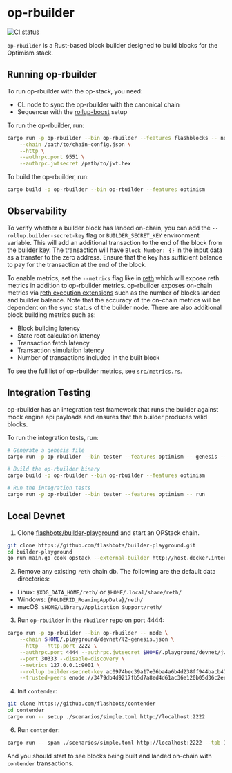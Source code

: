 # op-rbuilder

[![CI status](https://github.com/flashbots/rbuilder/actions/workflows/checks.yaml/badge.svg?branch=develop)](https://github.com/flashbots/rbuilder/actions/workflows/integration.yaml)


`op-rbuilder` is a Rust-based block builder designed to build blocks for the Optimism stack. 

## Running op-rbuilder

To run op-rbuilder with the op-stack, you need:
- CL node to sync the op-rbuilder with the canonical chain
- Sequencer with the [rollup-boost](https://github.com/flashbots/rollup-boost) setup

To run the op-rbuilder, run:

```bash
cargo run -p op-rbuilder --bin op-rbuilder --features flashblocks -- node \
    --chain /path/to/chain-config.json \
    --http \
    --authrpc.port 9551 \
    --authrpc.jwtsecret /path/to/jwt.hex 
```

To build the op-rbuilder, run:

```bash
cargo build -p op-rbuilder --bin op-rbuilder --features optimism
```

## Observability

To verify whether a builder block has landed on-chain, you can add the `--rollup.builder-secret-key` flag or `BUILDER_SECRET_KEY` environment variable. 
This will add an additional transaction to the end of the block from the builder key. The transaction will have `Block Number: {}` in the input data as a transfer to the zero address. Ensure that the key has sufficient balance to pay for the transaction at the end of the block.

To enable metrics, set the `--metrics` flag like in [reth](https://reth.rs/run/observability.html) which will expose reth metrics in addition to op-rbuilder metrics. op-rbuilder exposes on-chain metrics via [reth execution extensions](https://reth.rs/developers/exex/exex.html) such as the number of blocks landed and builder balance. Note that the accuracy of the on-chain metrics will be dependent on the sync status of the builder node. There are also additional block building metrics such as:

- Block building latency
- State root calculation latency
- Transaction fetch latency
- Transaction simulation latency
- Number of transactions included in the built block

To see the full list of op-rbuilder metrics, see [`src/metrics.rs`](./src/metrics.rs).

## Integration Testing

op-rbuilder has an integration test framework that runs the builder against mock engine api payloads and ensures that the builder produces valid blocks.

To run the integration tests, run:

```bash
# Generate a genesis file
cargo run -p op-rbuilder --bin tester --features optimism -- genesis --output genesis.json

# Build the op-rbuilder binary
cargo build -p op-rbuilder --bin op-rbuilder --features optimism

# Run the integration tests
cargo run -p op-rbuilder --bin tester --features optimism -- run
```

## Local Devnet

1. Clone [flashbots/builder-playground](https://github.com/flashbots/builder-playground) and start an OPStack chain.

```bash
git clone https://github.com/flashbots/builder-playground.git
cd builder-playground
go run main.go cook opstack --external-builder http://host.docker.internal:4444
```

2. Remove any existing `reth` chain db. The following are the default data directories:

- Linux: `$XDG_DATA_HOME/reth/` or `$HOME/.local/share/reth/`
- Windows: `{FOLDERID_RoamingAppData}/reth/`
- macOS: `$HOME/Library/Application Support/reth/`

3. Run `op-rbuilder` in the `rbuilder` repo on port 4444:

```bash
cargo run -p op-rbuilder --bin op-rbuilder -- node \
    --chain $HOME/.playground/devnet/l2-genesis.json \
    --http --http.port 2222 \
    --authrpc.port 4444 --authrpc.jwtsecret $HOME/.playground/devnet/jwtsecret \
    --port 30333 --disable-discovery \
    --metrics 127.0.0.1:9001 \
    --rollup.builder-secret-key ac0974bec39a17e36ba4a6b4d238ff944bacb478cbed5efcae784d7bf4f2ff80 \
    --trusted-peers enode://3479db4d9217fb5d7a8ed4d61ac36e120b05d36c2eefb795dc42ff2e971f251a2315f5649ea1833271e020b9adc98d5db9973c7ed92d6b2f1f2223088c3d852f@127.0.0.1:30304
```

4. Init `contender`:

```bash
git clone https://github.com/flashbots/contender
cd contender
cargo run -- setup ./scenarios/simple.toml http://localhost:2222
```

6. Run `contender`:

```bash
cargo run -- spam ./scenarios/simple.toml http://localhost:2222 --tpb 10 --duration 10
```

And you should start to see blocks being built and landed on-chain with `contender` transactions.
